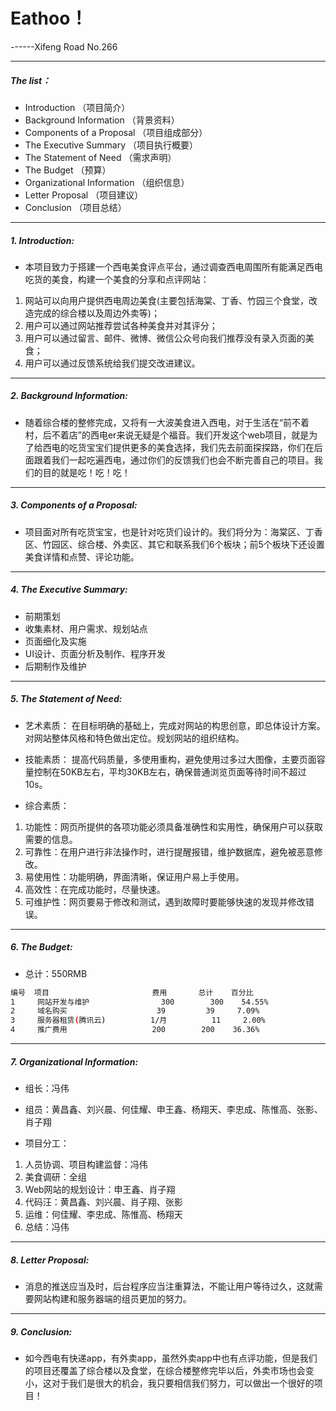 # Eathoo！
 ------Xifeng Road No.266

---
##### The list：
 - Introduction
  （项目简介）
 - Background Information
 （背景资料）
 - Components of a Proposal
 （项目组成部分）
 - The Executive Summary
 （项目执行概要）
 - The Statement of Need
 （需求声明）
 - The Budget
 （预算）
 - Organizational Information
（组织信息）
 - Letter Proposal
 （项目建议）
 - Conclusion
 （项目总结）

---
##### 1. Introduction:

- 本项目致力于搭建一个西电美食评点平台，通过调查西电周围所有能满足西电吃货的美食，构建一个美食的分享和点评网站：
1. 网站可以向用户提供西电周边美食(主要包括海棠、丁香、竹园三个食堂，改造完成的综合楼以及周边外卖等)；
2. 用户可以通过网站推荐尝试各种美食并对其评分；
3. 用户可以通过留言、邮件、微博、微信公众号向我们推荐没有录入页面的美食；
4. 用户可以通过反馈系统给我们提交改进建议。

---
##### 2. Background Information:
- 随着综合楼的整修完成，又将有一大波美食进入西电，对于生活在“前不着村，后不着店”的西电er来说无疑是个福音。我们开发这个web项目，就是为了给西电的吃货宝宝们提供更多的美食选择，我们先去前面探探路，你们在后面跟着我们一起吃遍西电，通过你们的反馈我们也会不断完善自己的项目。我们的目的就是吃！吃！吃！

---
##### 3. Components of a Proposal:
- 项目面对所有吃货宝宝，也是针对吃货们设计的。我们将分为：海棠区、丁香区、竹园区、综合楼、外卖区、其它和联系我们6个板块；前5个板块下还设置美食详情和点赞、评论功能。

---
##### 4. The Executive Summary:
- 前期策划 
- 收集素材、用户需求、规划站点 
- 页面细化及实施
- UI设计、页面分析及制作、程序开发 
- 后期制作及维护

---
##### 5. The Statement of Need:
- 艺术素质：
在目标明确的基础上，完成对网站的构思创意，即总体设计方案。对网站整体风格和特色做出定位。规划网站的组织结构。

- 技能素质：
提高代码质量，多使用重构，避免使用过多过大图像，主要页面容量控制在50KB左右，平均30KB左右，确保普通浏览页面等待时间不超过10s。

- 综合素质：
1. 功能性：网页所提供的各项功能必须具备准确性和实用性，确保用户可以获取需要的信息。
2. 可靠性：在用户进行非法操作时，进行提醒报错，维护数据库，避免被恶意修改。
3. 易使用性：功能明确，界面清晰，保证用户易上手使用。
4. 高效性：在完成功能时，尽量快速。
5. 可维护性：网页要易于修改和测试，遇到故障时要能够快速的发现并修改错误。

---
##### 6. The Budget:
- 总计：550RMB
```sh
编号	项目		                 费用 	  总计	百分比
1	  网站开发与维护	             300        300	   54.55%
2	  域名购买	                  39	     39	    7.09%
3	  服务器租赁(腾讯云)	      1/月	       11	  2.00%
4	  推广费用   	             200	    200    36.36%
```

---
##### 7. Organizational Information:
- 组长：冯伟

- 组员：黄昌鑫、刘兴晨、何佳耀、申王鑫、杨翔天、李忠成、陈惟高、张影、肖子翔

- 项目分工：
1. 人员协调、项目构建监督：冯伟
2. 美食调研：全组
3. Web网站的规划设计：申王鑫、肖子翔
4. 代码汪：黄昌鑫、刘兴晨、肖子翔、张影
5. 运维：何佳耀、李忠成、陈惟高、杨翔天
6. 总结：冯伟

---
##### 8. Letter Proposal:
- 消息的推送应当及时，后台程序应当注重算法，不能让用户等待过久，这就需要网站构建和服务器端的组员更加的努力。

---
##### 9. Conclusion:
- 如今西电有快递app，有外卖app，虽然外卖app中也有点评功能，但是我们的项目还覆盖了综合楼以及食堂，在综合楼整修完毕以后，外卖市场也会变小，这对于我们是很大的机会，我只要相信我们努力，可以做出一个很好的项目！
